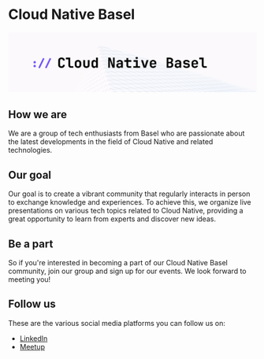 # Cloud Native Basel

![cloud-native-basel-header](https://raw.githubusercontent.com/cloudnativebasel/static/main/images/cloud-native-basel-header.png)

## How we are

We are a group of tech enthusiasts from Basel who are passionate about the latest developments in the field of Cloud Native and related technologies.

## Our goal
Our goal is to create a vibrant community that regularly interacts in person to exchange knowledge and experiences. To achieve this, we organize live presentations on various tech topics related to Cloud Native, providing a great opportunity to learn from experts and discover new ideas.

## Be a part

So if you're interested in becoming a part of our Cloud Native Basel community, join our group and sign up for our events. We look forward to meeting you!

## Follow us

These are the various social media platforms you can follow us on:

- [LinkedIn](https://www.linkedin.com/company/cloudnativebasel/)
- [Meetup](https://www.meetup.com/cloudnativebasel/)
